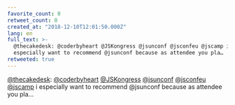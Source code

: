 ```yaml
---
favorite_count: 0
retweet_count: 0
created_at: "2018-12-10T12:01:50.000Z"
lang: en
full_text: >-
  @thecakedesk: @coderbyheart @JSKongress @jsunconf @jsconfeu @jscamp i
  especially want to recommend @jsunconf because as attendee you pla…
retweeted: true
---
```


[@thecakedesk](https://twitter.com/thecakedesk):
[@coderbyheart](https://twitter.com/coderbyheart)
[@JSKongress](https://twitter.com/JSKongress)
[@jsunconf](https://twitter.com/jsunconf)
[@jsconfeu](https://twitter.com/jsconfeu) [@jscamp](https://twitter.com/jscamp)
i especially want to recommend @jsunconf because as attendee you pla…
